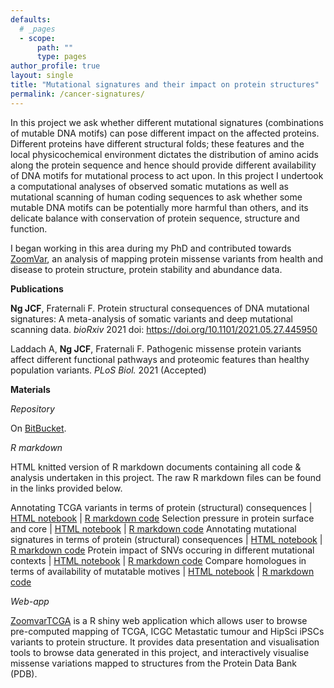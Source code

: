 ```yaml
---
defaults:
  # _pages
  - scope:
      path: ""
      type: pages
author_profile: true
layout: single
title: "Mutational signatures and their impact on protein structures"
permalink: /cancer-signatures/
---
```


In this project we ask whether different mutational signatures (combinations of mutable DNA motifs) can pose different impact on the affected proteins. Different proteins have different structural folds; these features and the local physicochemical environment dictates the distribution of amino acids along the protein sequence and hence should provide different availability of DNA motifs for mutational process to act upon. In this project I undertook a computational analyses of observed somatic mutations as well as mutational scanning of human coding sequences to ask whether some mutable DNA motifs can be potentially more harmful than others, and its delicate balance with conservation of protein sequence, structure and function.

I began working in this area during my PhD and contributed towards [ZoomVar](http://fraternalilab.kcl.ac.uk/ZoomVar), an analysis of mapping protein missense variants from health and disease to protein structure, protein stability and abundance data.

**Publications**

**Ng JCF**, Fraternali F. Protein structural consequences of DNA mutational signatures: A meta-analysis of somatic variants and deep mutational scanning data. *bioRxiv* 2021 doi: <https://doi.org/10.1101/2021.05.27.445950>

Laddach A, **Ng JCF**, Fraternali F. Pathogenic missense protein variants affect different functional pathways and proteomic features than healthy population variants. *PLoS Biol.* 2021 (Accepted)

**Materials**

*Repository*

On [BitBucket](https://bitbucket.org/josef0731/zoomvarsomaticmutsig/src/master/).

*R markdown*

HTML knitted version of R markdown documents containing all code & analysis undertaken in this project. The raw R markdown files can be found in the links provided below.

Annotating TCGA variants in terms of protein (structural) consequences | [HTML notebook](https://htmlpreview.github.io/?https://bitbucket.org/josef0731/zoomvarsomaticmutsig/raw/68e530dde539131eb21a14bd702591fb8156236d/Analysis/variants_structure.html) | [R markdown code](https://bitbucket.org/josef0731/zoomvarsomaticmutsig/src/master/Analysis/variants_structure.Rmd)
Selection pressure in protein surface and core | [HTML notebook](https://htmlpreview.github.io/?https://bitbucket.org/josef0731/zoomvarsomaticmutsig/raw/3ca18f9d60630ca00db480717be25fe3be0446c0/Analysis/variants_selection.html) | [R markdown code](https://bitbucket.org/josef0731/zoomvarsomaticmutsig/src/master/Analysis/variants_selection.Rmd)
Annotating mutational signatures in terms of protein (structural) consequences | [HTML notebook](https://htmlpreview.github.io/?https://bitbucket.org/josef0731/zoomvarsomaticmutsig/raw/3b90c5df5953470016396cb2dac7bf37b785cbe1/Analysis/variants_signature.html) | [R markdown code](https://bitbucket.org/josef0731/zoomvarsomaticmutsig/src/master/Analysis/variants_signature.Rmd)
Protein impact of SNVs occuring in different mutational contexts | [HTML notebook](https://htmlpreview.github.io/?https://bitbucket.org/josef0731/zoomvarsomaticmutsig/raw/3b90c5df5953470016396cb2dac7bf37b785cbe1/Analysis/SatMutSignatures.html) | [R markdown code](https://bitbucket.org/josef0731/zoomvarsomaticmutsig/src/master/Analysis/SatMutSignatures.Rmd)
Compare homologues in terms of availability of mutatable motives | [HTML notebook](https://htmlpreview.github.io/?https://bitbucket.org/josef0731/zoomvarsomaticmutsig/raw/3b90c5df5953470016396cb2dac7bf37b785cbe1/Analysis/compareHomologues.html) | [R markdown code](https://bitbucket.org/josef0731/zoomvarsomaticmutsig/src/master/Analysis/compareHomologues.Rmd)

*Web-app*

[ZoomvarTCGA](http://fraternalilab.kcl.ac.uk/ZoomVar/ZoomvarSomatic) is a R shiny web application which allows user to browse pre-computed mapping of TCGA, ICGC Metastatic tumour and HipSci iPSCs variants to protein structure. It provides data presentation and visualisation tools to browse data generated in this project, and interactively visualise missense variations mapped to structures from the Protein Data Bank (PDB).
